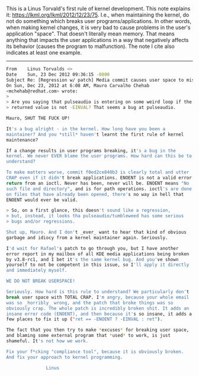 This is a Linus Torvald's first rule of kernel development. This note explains it: https://lkml.org/lkml/2012/12/23/75. I.e., when maintaining the kernel, do not do something which breaks user programs/applications. In other words, when making kernel changes, it is very bad to cause problems in the user's application "space". That doesn't literally mean memory. That means anything that impacts the user applications in a way that negatively affects its behavior (causes the program to malfunction). The note I cite also indicates at least one example.


-----------------------------------------------------

```bash
From	Linus Torvalds <>
Date	Sun, 23 Dec 2012 09:36:15 -0800
Subject	Re: [Regression w/ patch] Media commit causes user space to misbahave (was: Re: Linux 3.8-rc1)
On Sun, Dec 23, 2012 at 6:08 AM, Mauro Carvalho Chehab
<mchehab@redhat.com> wrote:
>
> Are you saying that pulseaudio is entering on some weird loop if the
> returned value is not -EINVAL? That seems a bug at pulseaudio.

Mauro, SHUT THE FUCK UP!

It's a bug alright - in the kernel. How long have you been a
maintainer? And you *still* haven't learnt the first rule of kernel
maintenance?

If a change results in user programs breaking, it's a bug in the
kernel. We never EVER blame the user programs. How hard can this be to
understand?

To make matters worse, commit f0ed2ce840b3 is clearly total and utter
CRAP even if it didn't break applications. ENOENT is not a valid error
return from an ioctl. Never has been, never will be. ENOENT means "No
such file and directory", and is for path operations. ioctl's are done
on files that have already been opened, there's no way in hell that
ENOENT would ever be valid.

> So, on a first glance, this doesn't sound like a regression,
> but, instead, it looks tha pulseaudio/tumbleweed has some serious
> bugs and/or regressions.

Shut up, Mauro. And I don't _ever_ want to hear that kind of obvious
garbage and idiocy from a kernel maintainer again. Seriously.

I'd wait for Rafael's patch to go through you, but I have another
error report in my mailbox of all KDE media applications being broken
by v3.8-rc1, and I bet it's the same kernel bug. And you've shown
yourself to not be competent in this issue, so I'll apply it directly
and immediately myself.

WE DO NOT BREAK USERSPACE!

Seriously. How hard is this rule to understand? We particularly don't
break user space with TOTAL CRAP. I'm angry, because your whole email
was so _horribly_ wrong, and the patch that broke things was so
obviously crap. The whole patch is incredibly broken shit. It adds an
insane error code (ENOENT), and then because it's so insane, it adds a
few places to fix it up ("ret == -ENOENT ? -EINVAL : ret").

The fact that you then try to make *excuses* for breaking user space,
and blaming some external program that *used* to work, is just
shameful. It's not how we work.

Fix your f*cking "compliance tool", because it is obviously broken.
And fix your approach to kernel programming.

               Linus
```

